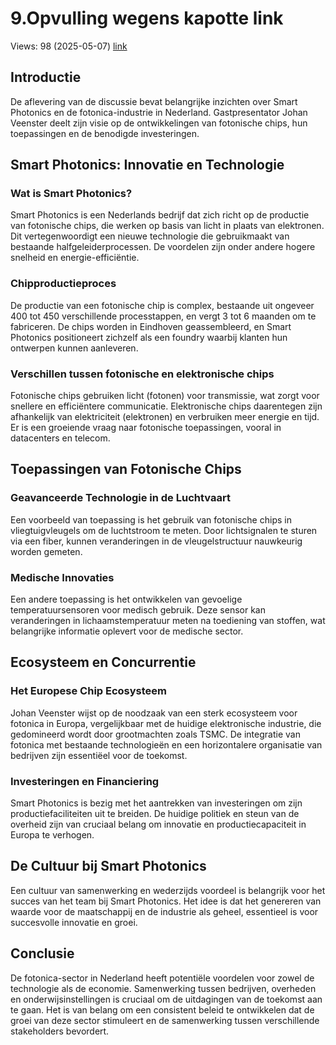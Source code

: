 # 9.Opvulling wegens kapotte link
Views: 98 (2025-05-07) [link](https://www.youtube.com/watch?v=d8wIAQTBiQM)

## Introductie
De aflevering van de discussie bevat belangrijke inzichten over Smart Photonics en de fotonica-industrie in Nederland. Gastpresentator Johan Veenster deelt zijn visie op de ontwikkelingen van fotonische chips, hun toepassingen en de benodigde investeringen.

## Smart Photonics: Innovatie en Technologie
### Wat is Smart Photonics?
Smart Photonics is een Nederlands bedrijf dat zich richt op de productie van fotonische chips, die werken op basis van licht in plaats van elektronen. Dit vertegenwoordigt een nieuwe technologie die gebruikmaakt van bestaande halfgeleiderprocessen. De voordelen zijn onder andere hogere snelheid en energie-efficiëntie.

### Chipproductieproces
De productie van een fotonische chip is complex, bestaande uit ongeveer 400 tot 450 verschillende processtappen, en vergt 3 tot 6 maanden om te fabriceren. De chips worden in Eindhoven geassembleerd, en Smart Photonics positioneert zichzelf als een foundry waarbij klanten hun ontwerpen kunnen aanleveren.

### Verschillen tussen fotonische en elektronische chips
Fotonische chips gebruiken licht (fotonen) voor transmissie, wat zorgt voor snellere en efficiëntere communicatie. Elektronische chips daarentegen zijn afhankelijk van elektriciteit (elektronen) en verbruiken meer energie en tijd. Er is een groeiende vraag naar fotonische toepassingen, vooral in datacenters en telecom.

## Toepassingen van Fotonische Chips
### Geavanceerde Technologie in de Luchtvaart
Een voorbeeld van toepassing is het gebruik van fotonische chips in vliegtuigvleugels om de luchtstroom te meten. Door lichtsignalen te sturen via een fiber, kunnen veranderingen in de vleugelstructuur nauwkeurig worden gemeten.

### Medische Innovaties
Een andere toepassing is het ontwikkelen van gevoelige temperatuursensoren voor medisch gebruik. Deze sensor kan veranderingen in lichaamstemperatuur meten na toediening van stoffen, wat belangrijke informatie oplevert voor de medische sector.

## Ecosysteem en Concurrentie
### Het Europese Chip Ecosysteem
Johan Veenster wijst op de noodzaak van een sterk ecosysteem voor fotonica in Europa, vergelijkbaar met de huidige elektronische industrie, die gedomineerd wordt door grootmachten zoals TSMC. De integratie van fotonica met bestaande technologieën en een horizontalere organisatie van bedrijven zijn essentiëel voor de toekomst.

### Investeringen en Financiering
Smart Photonics is bezig met het aantrekken van investeringen om zijn productiefaciliteiten uit te breiden. De huidige politiek en steun van de overheid zijn van cruciaal belang om innovatie en productiecapaciteit in Europa te verhogen.

## De Cultuur bij Smart Photonics
Een cultuur van samenwerking en wederzijds voordeel is belangrijk voor het succes van het team bij Smart Photonics. Het idee is dat het genereren van waarde voor de maatschappij en de industrie als geheel, essentieel is voor succesvolle innovatie en groei.

## Conclusie
De fotonica-sector in Nederland heeft potentiële voordelen voor zowel de technologie als de economie. Samenwerking tussen bedrijven, overheden en onderwijsinstellingen is cruciaal om de uitdagingen van de toekomst aan te gaan. Het is van belang om een consistent beleid te ontwikkelen dat de groei van deze sector stimuleert en de samenwerking tussen verschillende stakeholders bevordert.
